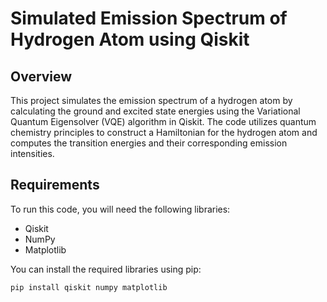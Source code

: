 # Simulated Emission Spectrum of Hydrogen Atom using Qiskit

## Overview

This project simulates the emission spectrum of a hydrogen atom by calculating the ground and excited state energies using the Variational Quantum Eigensolver (VQE) algorithm in Qiskit. The code utilizes quantum chemistry principles to construct a Hamiltonian for the hydrogen atom and computes the transition energies and their corresponding emission intensities.

## Requirements

To run this code, you will need the following libraries:

- Qiskit
- NumPy
- Matplotlib

You can install the required libraries using pip:

```bash
pip install qiskit numpy matplotlib
